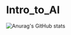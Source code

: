 # Intro_to_AI

![Anurag's GitHub stats](https://github-readme-stats.vercel.app/api?username=KimmieCode&theme=cobalt)

